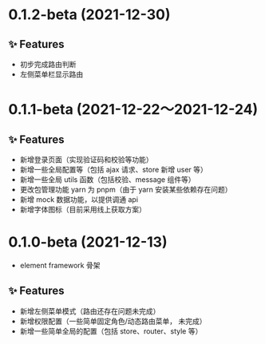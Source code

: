 # 0.1.2-beta (2021-12-30)

## ✨ Features 

- 初步完成路由判断
- 左侧菜单栏显示路由



# 0.1.1-beta (2021-12-22～2021-12-24)

## ✨ Features 

- 新增登录页面（实现验证码和校验等功能）
- 新增一些全局配置等（包括 ajax 请求、store 新增 user 等）
- 新增一些全局 utils 函数（包括校验、message 组件等）
- 更改包管理功能 yarn 为 pnpm（由于 yarn 安装某些依赖存在问题）
- 新增 mock 数据功能，以提供调通 api
- 新增字体图标（目前采用线上获取方案）



# 0.1.0-beta (2021-12-13)
- element framework 骨架



## ✨ Features 

- 新增左侧菜单模式（路由还存在问题未完成）
- 新增权限配置（一些简单固定角色/动态路由菜单， 未完成）
- 新增一些简单全局的配置（包括 store、router、style 等）
